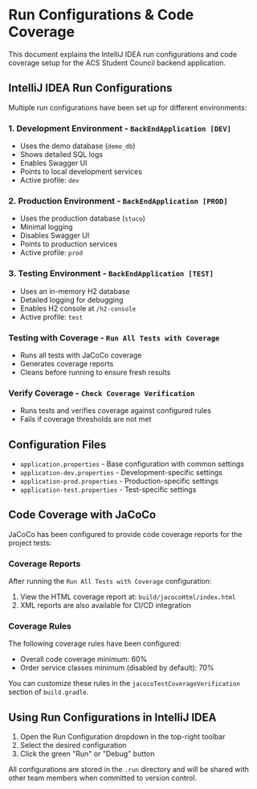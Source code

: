 # Run Configurations & Code Coverage

This document explains the IntelliJ IDEA run configurations and code coverage setup for the ACS Student Council backend application.

## IntelliJ IDEA Run Configurations

Multiple run configurations have been set up for different environments:

### 1. Development Environment - `BackEndApplication [DEV]`
- Uses the demo database (`demo_db`)
- Shows detailed SQL logs
- Enables Swagger UI
- Points to local development services
- Active profile: `dev`

### 2. Production Environment - `BackEndApplication [PROD]`
- Uses the production database (`stuco`)
- Minimal logging
- Disables Swagger UI
- Points to production services
- Active profile: `prod`

### 3. Testing Environment - `BackEndApplication [TEST]`
- Uses an in-memory H2 database
- Detailed logging for debugging
- Enables H2 console at `/h2-console`
- Active profile: `test`

### Testing with Coverage - `Run All Tests with Coverage`
- Runs all tests with JaCoCo coverage
- Generates coverage reports
- Cleans before running to ensure fresh results

### Verify Coverage - `Check Coverage Verification`
- Runs tests and verifies coverage against configured rules
- Fails if coverage thresholds are not met

## Configuration Files

- `application.properties` - Base configuration with common settings
- `application-dev.properties` - Development-specific settings
- `application-prod.properties` - Production-specific settings
- `application-test.properties` - Test-specific settings

## Code Coverage with JaCoCo

JaCoCo has been configured to provide code coverage reports for the project tests:

### Coverage Reports

After running the `Run All Tests with Coverage` configuration:
1. View the HTML coverage report at: `build/jacocoHtml/index.html`
2. XML reports are also available for CI/CD integration

### Coverage Rules

The following coverage rules have been configured:

- Overall code coverage minimum: 60%
- Order service classes minimum (disabled by default): 70%

You can customize these rules in the `jacocoTestCoverageVerification` section of `build.gradle`.

## Using Run Configurations in IntelliJ IDEA

1. Open the Run Configuration dropdown in the top-right toolbar
2. Select the desired configuration
3. Click the green "Run" or "Debug" button

All configurations are stored in the `.run` directory and will be shared with other team members when committed to version control.
